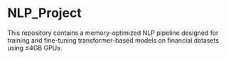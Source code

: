 # NLP_Project
This repository contains a memory-optimized NLP pipeline designed for training and fine-tuning transformer-based models on financial datasets using ≤4GB GPUs.
